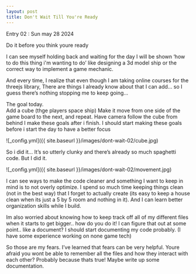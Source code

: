 ```yaml
---
layout: post
title: Don't Wait Till You're Ready
---
```


Entry 02 : Sun may 28 2024

Do it before you think youre ready

I can see myself holding back and waiting for the day I will be shown ‘how to do this thing i'm wanting to do’ like designing a 3d model ship or the correct way to implement a game mechanic.

And every time, I realize that even though I am taking online courses for the threejs library, There are things I already know about that I can add… so I guess there’s nothing stopping me to keep going...

The goal today.  
Add a cube (thge players space ship)
Make it move from one side of the game board to the next, and repeat.
Have camera follow the cube from behind
I make these goals after i finish. I should start making these goals before i start the day to have a better focus

![_config.yml]({{ site.baseurl }}/images/dont-wait-02/cube.jpg)

So i did it… It’s so utterly clunky and there’s already so much spaghetti code. But I did it.

![_config.yml]({{ site.baseurl }}/images/dont-wait-02/movement.jpg)

I can see ways to make the code cleaner and something I want to keep in mind is to not overly optimize. I spend so much time keeping things clean (not in the best way) that I forget to actually create (its easy to keep a house clean when its just a 5 by 5 room and nothing in it). And I can learn better organization skills while I build.

Im also worried about knowing how to keep track off all of my different files when it starts to get bigger.. how do you do it! I can figure that out at some point.. like a document? I should start documenting my code probably. (I have some experience working on none game tech)

So those are my fears. I’ve learned that fears can be very helpful. Youre afraid you wont be able to remember all the files and how they interact with each other? Probably because thats true! Maybe write up some documentation.
